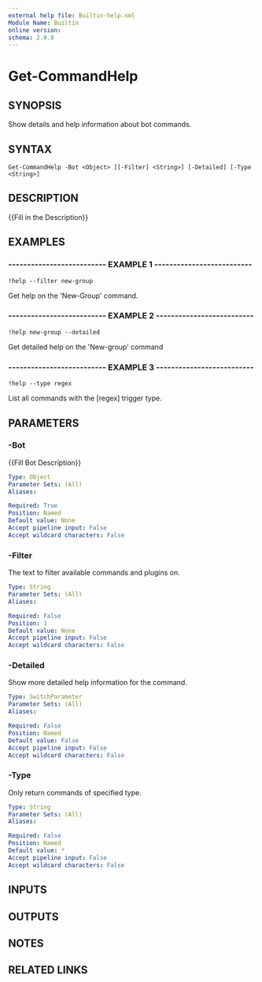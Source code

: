 ```yaml
---
external help file: Builtin-help.xml
Module Name: Builtin
online version: 
schema: 2.0.0
---
```


# Get-CommandHelp

## SYNOPSIS
Show details and help information about bot commands.

## SYNTAX

```
Get-CommandHelp -Bot <Object> [[-Filter] <String>] [-Detailed] [-Type <String>]
```

## DESCRIPTION
{{Fill in the Description}}

## EXAMPLES

### -------------------------- EXAMPLE 1 --------------------------
```
!help --filter new-group
```

Get help on the 'New-Group' command.

### -------------------------- EXAMPLE 2 --------------------------
```
!help new-group --detailed
```

Get detailed help on the 'New-group' command

### -------------------------- EXAMPLE 3 --------------------------
```
!help --type regex
```

List all commands with the \[regex\] trigger type.

## PARAMETERS

### -Bot
{{Fill Bot Description}}

```yaml
Type: Object
Parameter Sets: (All)
Aliases: 

Required: True
Position: Named
Default value: None
Accept pipeline input: False
Accept wildcard characters: False
```

### -Filter
The text to filter available commands and plugins on.

```yaml
Type: String
Parameter Sets: (All)
Aliases: 

Required: False
Position: 1
Default value: None
Accept pipeline input: False
Accept wildcard characters: False
```

### -Detailed
Show more detailed help information for the command.

```yaml
Type: SwitchParameter
Parameter Sets: (All)
Aliases: 

Required: False
Position: Named
Default value: False
Accept pipeline input: False
Accept wildcard characters: False
```

### -Type
Only return commands of specified type.

```yaml
Type: String
Parameter Sets: (All)
Aliases: 

Required: False
Position: Named
Default value: *
Accept pipeline input: False
Accept wildcard characters: False
```

## INPUTS

## OUTPUTS

## NOTES

## RELATED LINKS

